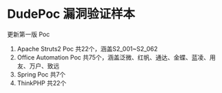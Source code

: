 # DudePoc 漏洞验证样本  

更新第一版 Poc
1. Apache Struts2 Poc 共22个，涵盖S2_001~S2_062
2. Office Automation Poc 共75个，涵盖泛微、红帆、通达、金蝶、蓝凌、用友、万户、致远
3. Spring Poc 共7个
4. ThinkPHP 共22个



